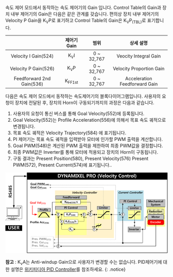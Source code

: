 속도 제어 모드에서 동작하는 속도 제어기의 Gain 입니다. Control Table의 Gain과 장치 내부 제어기의 Gain은 다음은 같은 관계를 갖습니다. 편의상 장치 내부 제어기의 Velocity P Gain을 K<sub>V</sub>P로 표기하고 Control Table의 Gain은 K<sub>V</sub>P<sub>(TBL)</sub>로 표기합니다.


|                           |  제어기 Gain      | 범위       | 상세 설명                     |
|:-------------------------:|:-----------------:|:----------:|:-----------------------------:|
| Velocity I Gain(524)      | K<sub>V</sub>I    | 0 ~ 32,767 | Veocity Integral Gain         |
| Velocity P Gain(526)      | K<sub>V</sub>P    | 0 ~ 32,767 | Velocity Proportion Gain      |
| Feedforward 2nd Gain(536) | K<sub>FF1st</sub> | 0 ~ 32,767 | Acceleration Feedforward Gain |

다음은 속도 제어 모드에서 동작하는 속도제어기의 블록다이어그램입니다. 사용자의 요청이 장치에 전달된 후, 장치의 Horn이 구동되기까지의 과정은 다음과 같습니다.
1. 사용자의 요청이 통신 버스를 통해 Goal Velocity(552)에 등록됩니다.
2. Goal Velocity(552)는 Profile Acceleration(556)에 의해서 목표 속도 궤적으로 변경됩니다.
3. 목표 속도 궤적은 Velocity Trajectory(584) 에 표기됩니다.
4. PI 제어기는 목표 속도 궤적을 입력받아 모터에 인가할 PWM 출력을 계산합니다.
5. Goal PWM(548)은 계산된 PWM 출력을 제한하여 최종 PWM값을 결정합니다.
6. 최종 PWM값은 Inverter를 통해 모터에 적용되고 장치의 Horn이 구동됩니다.
7. 구동 결과는 Present Position(580), Present Velocity(576) Present PWM(572), Present Current(574)에 표기됩니다..

![](/assets/images/dxl/pro-plus/velocity_controller.png)

**참고** : K<sub>v</sub>A는 Anti-windup Gain으로 사용자가 변경할 수는 없습니다. PID제어기에 대한 설명은 [위키피디아 PID Controller](http://en.wikipedia.org/wiki/PID_controller)를 참조하세요.
{: .notice}
